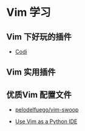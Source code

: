 # Vim 学习

## Vim 下好玩的插件

- [Codi](https://github.com/metakirby5/codi.vim)

## Vim 实用插件

## 优质Vim 配置文件

- [pelodelfuego/vim-swoop](https://github.com/pelodelfuego/vim-swoop)

- [Use Vim as a Python IDE](http://www.liuchengxu.org/posts/use-vim-as-a-python-ide/)

